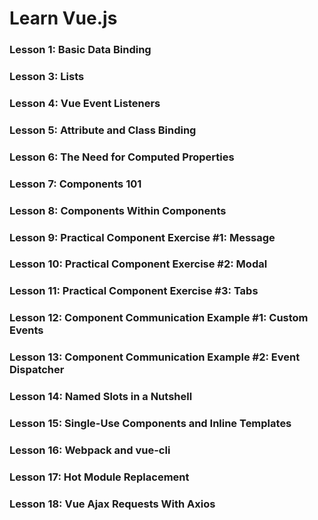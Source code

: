 # Learn Vue.js

### __Lesson 1:__ Basic Data Binding
### __Lesson 3:__ Lists
### __Lesson 4:__ Vue Event Listeners
### __Lesson 5:__ Attribute and Class Binding
### __Lesson 6:__ The Need for Computed Properties
### __Lesson 7:__ Components 101
### __Lesson 8:__ Components Within Components
### __Lesson 9:__ Practical Component Exercise #1: Message
### __Lesson 10:__ Practical Component Exercise #2: Modal
### __Lesson 11:__ Practical Component Exercise #3: Tabs
### __Lesson 12:__ Component Communication Example #1: Custom Events
### __Lesson 13:__ Component Communication Example #2: Event Dispatcher
### __Lesson 14:__ Named Slots in a Nutshell
### __Lesson 15:__ Single-Use Components and Inline Templates
### __Lesson 16:__ Webpack and vue-cli
### __Lesson 17:__ Hot Module Replacement
### __Lesson 18:__ Vue Ajax Requests With Axios
